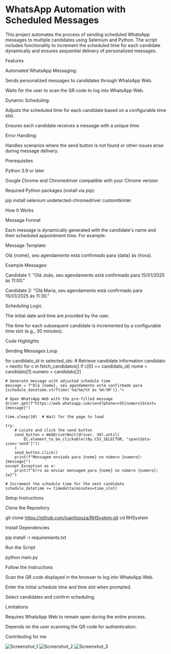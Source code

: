 # WhatsApp Automation with Scheduled Messages

This project automates the process of sending scheduled WhatsApp messages to multiple candidates using Selenium and Python. The script includes functionality to increment the scheduled time for each candidate dynamically and ensures sequential delivery of personalized messages.

Features

Automated WhatsApp Messaging:

Sends personalized messages to candidates through WhatsApp Web.

Waits for the user to scan the QR code to log into WhatsApp Web.

Dynamic Scheduling:

Adjusts the scheduled time for each candidate based on a configurable time slot.

Ensures each candidate receives a message with a unique time.

Error Handling:

Handles scenarios where the send button is not found or other issues arise during message delivery.

Prerequisites

Python 3.9 or later

Google Chrome and Chromedriver compatible with your Chrome version

Required Python packages (install via pip):

pip install selenium undetected-chromedriver customtkinter

How It Works

Message Format

Each message is dynamically generated with the candidate's name and their scheduled appointment time. For example:

Message Template:

Olá {nome}, seu agendamento está confirmado para {data} às {hora}.

Example Messages:

Candidate 1: "Olá João, seu agendamento está confirmado para 15/01/2025 às 11:00."

Candidate 2: "Olá Maria, seu agendamento está confirmado para 15/01/2025 às 11:30."

Scheduling Logic

The initial date and time are provided by the user.

The time for each subsequent candidate is incremented by a configurable time slot (e.g., 30 minutes).

Code Highlights

Sending Messages Loop

for candidato_id in selected_ids:
    # Retrieve candidate information
    candidato = next(c for c in fetch_candidatos() if c[0] == candidato_id)
    nome = candidato[1]
    numero = candidato[2]

    # Generate message with adjusted schedule time
    message = f"Olá {nome}, seu agendamento está confirmado para {schedule_datetime.strftime('%d/%m/%Y às %H:%M')}.">

    # Open WhatsApp Web with the pre-filled message
    driver.get(f"https://web.whatsapp.com/send?phone=+55{numero}&text={message}")

    time.sleep(10)  # Wait for the page to load

    try:
        # Locate and click the send button
        send_button = WebDriverWait(driver, 30).until(
            EC.element_to_be_clickable((By.CSS_SELECTOR, "span[data-icon='send']"))
        )
        send_button.click()
        print(f"Mensagem enviada para {nome} no número {numero}: {message}")
    except Exception as e:
        print(f"Erro ao enviar mensagem para {nome} no número {numero}: {e}")

    # Increment the schedule time for the next candidate
    schedule_datetime += timedelta(minutes=time_slot)

Setup Instructions

Clone the Repository

git clone https://github.com/juanfsouza/RHSystem.git
cd RHSystem

Install Dependencies

pip install -r requirements.txt

Run the Script

python main.py

Follow the Instructions

Scan the QR code displayed in the browser to log into WhatsApp Web.

Enter the initial schedule time and time slot when prompted.

Select candidates and confirm scheduling.

Limitations

Requires WhatsApp Web to remain open during the entire process.

Depends on the user scanning the QR code for authentication.

Contributing for me

![Screenshot_1](https://github.com/user-attachments/assets/6d9ea71b-4a1d-4ed2-9d79-96774b63c837)
![Screenshot_2](https://github.com/user-attachments/assets/f9e870fe-69c8-4220-823a-165e492877a3)
![Screenshot_3](https://github.com/user-attachments/assets/8fb44cca-7686-4b59-bdf2-7d1a5280ef37)
